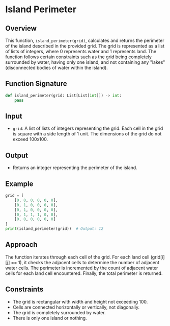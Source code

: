 # Island Perimeter

## Overview
This function, `island_perimeter(grid)`, calculates and returns the perimeter of the island described in the provided grid. The grid is represented as a list of lists of integers, where 0 represents water and 1 represents land. The function follows certain constraints such as the grid being completely surrounded by water, having only one island, and not containing any "lakes" (disconnected bodies of water within the island).

## Function Signature
```python
def island_perimeter(grid: List[List[int]]) -> int:
    pass
```

## Input
- `grid`: A list of lists of integers representing the grid. Each cell in the grid is square with a side length of 1 unit. The dimensions of the grid do not exceed 100x100.

## Output
- Returns an integer representing the perimeter of the island.

## Example
```python
grid = [
    [0, 0, 0, 0, 0, 0],
    [0, 1, 0, 0, 0, 0],
    [0, 1, 0, 0, 0, 0],
    [0, 1, 1, 1, 0, 0],
    [0, 0, 0, 0, 0, 0]
]
print(island_perimeter(grid))  # Output: 12
```

## Approach
The function iterates through each cell of the grid. For each land cell (grid[i][j] == 1), it checks the adjacent cells to determine the number of adjacent water cells. The perimeter is incremented by the count of adjacent water cells for each land cell encountered. Finally, the total perimeter is returned.

## Constraints
- The grid is rectangular with width and height not exceeding 100.
- Cells are connected horizontally or vertically, not diagonally.
- The grid is completely surrounded by water.
- There is only one island or nothing.
